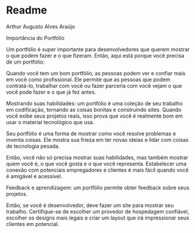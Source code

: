 # Readme

Arthur Augusto Alves Araújo

Importância do Portfólio

Um portfólio é super importante para desenvolvedores que querem mostrar o que podem fazer e o que fizeram. Então, aqui está porque você precisa de um portfólio:

Quando você tem um bom portfólio, as pessoas podem ver e confiar mais em você como profissional. Ele permite que as pessoas que podem contratá-lo, trabalhar com você ou fazer parceria com você vejam o que você pode fazer e o que já fez antes.

Mostrando suas habilidades: um portfólio é uma coleção de seu trabalho em codificação, tornando as coisas bonitas e construindo sites. Quando você exibe seus projetos reais, isso prova que você é realmente bom em usar o material tecnológico que usa.

Seu portfólio é uma forma de mostrar como você resolve problemas e inventa coisas. Ele mostra sua frieza em ter novas ideias e lidar com coisas de tecnologia pesada.

Então, você não só precisa mostrar suas habilidades, mas também mostrar quem você é, o que você gosta e o que você representa. Estabelecer uma conexão com potenciais empregadores e clientes é mais fácil quando você é amigável e acessível.

Feedback e aprendizagem: um portfólio permite obter feedback sobre seus projetos.

Então, se você é desenvolvedor, deve fazer um site para mostrar seu trabalho. Certifique-se de escolher um provedor de hospedagem confiável, escolher os designs mais legais e criar um layout que irá impressionar seus clientes em potencial.
